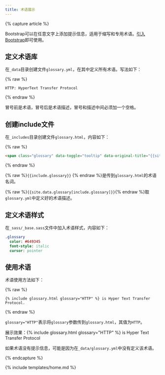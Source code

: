 ```yaml
---
title: 术语展示
---
```


{% capture article %}

Bootstrap可以在任意文字上添加提示信息，适用于缩写和专用术语。[引入Bootstrap](icons.html#引入bootstrap)即可使用。

## 定义术语库

在`_data`目录创建文件`glossary.yml`，在其中定义所有术语。写法如下：

{% raw %}
```liquid
HTTP: HyperText Transfer Protocol
```
{% endraw %}

冒号前是术语，冒号后是术语描述，冒号和描述中间必须加一个空格。

## 创建include文件

在`_includes`目录创建文件`glossary.html`，内容如下：

{% raw %}
```html
<span class="glossary" data-toggle="tooltip" data-original-title="{{site.data.glossary[include.glossary]}}">{{include.glossary}}</span>
```
{% endraw %}

{% raw %}`{{include.glossary}}` {% endraw %}是传到`glossary.html`的术语名词。

{% raw %}`{{site.data.glossary[include.glossary]}}`{% endraw %}取`glossary.yml`中定义好的术语描述。

## 定义术语样式

在`_sass/_base.sass`文件中加入术语样式，内容如下：

```sass
.glossary
  color: #649345
  font-style: italic
  cursor: pointer
```
## 使用术语

术语使用方法如下：

{% raw %}
```liquid
{% include glossary.html glossary="HTTP" %} is Hyper Text Transfer Protocol.
```
{% endraw %}

`glossary="HTTP"`表示将`glossary`参数传到`glossary.html`，其值为`HTTP`。

展示效果：{% include glossary.html glossary="HTTP" %} is Hyper Text Transfer Protocol

如果术语没有提示信息，可能是因为在`_data/glossary.yml`中没有定义该术语。

{% endcapture %}

{% include templates/home.md %}
